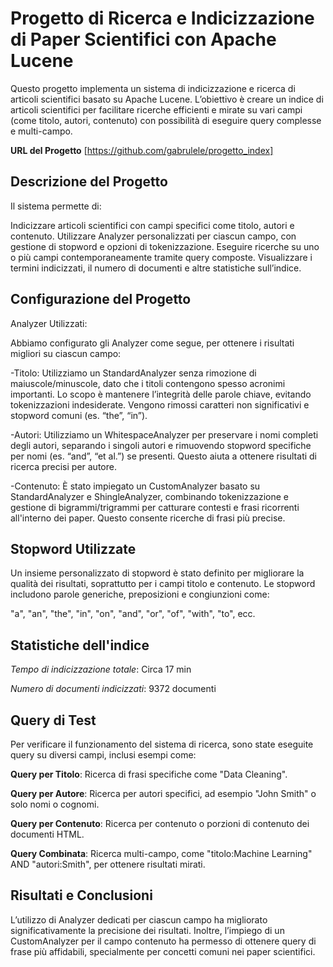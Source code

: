 # Progetto di Ricerca e Indicizzazione di Paper Scientifici con Apache Lucene
Questo progetto implementa un sistema di indicizzazione e ricerca di articoli scientifici basato su Apache Lucene. 
L’obiettivo è creare un indice di articoli scientifici per facilitare ricerche efficienti e mirate su vari campi 
(come titolo, autori, contenuto) con possibilità di eseguire query complesse e multi-campo.

**URL del Progetto**
[https://github.com/gabrulele/progetto_index]

## Descrizione del Progetto
Il sistema permette di:

Indicizzare articoli scientifici con campi specifici come titolo, autori e contenuto.
Utilizzare Analyzer personalizzati per ciascun campo, con gestione di stopword e opzioni di tokenizzazione.
Eseguire ricerche su uno o più campi contemporaneamente tramite query composte.
Visualizzare i termini indicizzati, il numero di documenti e altre statistiche sull’indice.

## Configurazione del Progetto
Analyzer Utilizzati:

Abbiamo configurato gli Analyzer come segue, per ottenere i risultati migliori su ciascun campo:

-Titolo: Utilizziamo un StandardAnalyzer senza rimozione di maiuscole/minuscole, dato che i titoli contengono spesso acronimi importanti. Lo scopo è mantenere l’integrità delle parole chiave, evitando tokenizzazioni indesiderate. Vengono rimossi caratteri non significativi e stopword comuni (es. “the”, “in”).

-Autori: Utilizziamo un WhitespaceAnalyzer per preservare i nomi completi degli autori, separando i singoli autori e rimuovendo stopword specifiche per nomi (es. “and”, “et al.”) se presenti. Questo aiuta a ottenere risultati di ricerca precisi per autore.

-Contenuto: È stato impiegato un CustomAnalyzer basato su StandardAnalyzer e ShingleAnalyzer, combinando tokenizzazione e gestione di bigrammi/trigrammi per catturare contesti e frasi ricorrenti all'interno dei paper. Questo consente ricerche di frasi più precise.

## Stopword Utilizzate
Un insieme personalizzato di stopword è stato definito per migliorare la qualità dei risultati, 
soprattutto per i campi titolo e contenuto. Le stopword includono parole generiche, preposizioni e congiunzioni come:

"a", "an", "the", "in", "on", "and", "or", "of", "with", "to", ecc.

## Statistiche dell'indice
*Tempo di indicizzazione totale*: Circa 17 min

*Numero di documenti indicizzati*: 9372 documenti

## Query di Test
Per verificare il funzionamento del sistema di ricerca, sono state eseguite query su diversi campi, inclusi esempi come:

**Query per Titolo**: Ricerca di frasi specifiche come "Data Cleaning".

**Query per Autore**: Ricerca per autori specifici, ad esempio "John Smith" o solo nomi o cognomi.

**Query per Contenuto**: Ricerca per contenuto o porzioni di contenuto dei documenti HTML.

**Query Combinata**: Ricerca multi-campo, come "titolo:Machine Learning" AND "autori:Smith", per ottenere risultati mirati.

## Risultati e Conclusioni
L’utilizzo di Analyzer dedicati per ciascun campo ha migliorato significativamente la precisione dei risultati. 
Inoltre, l’impiego di un CustomAnalyzer per il campo contenuto ha permesso di ottenere query di frase più affidabili, 
specialmente per concetti comuni nei paper scientifici.